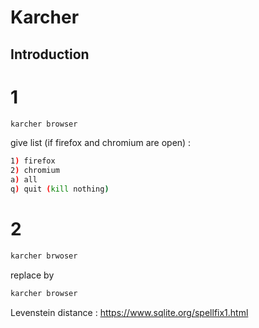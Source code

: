 # Karcher

## Introduction

# 1

```sh
karcher browser
```

give list (if firefox and chromium are open) :

```sh
1) firefox
2) chromium
a) all
q) quit (kill nothing)
```

# 2

```sh
karcher brwoser
```

replace by

```sh
karcher browser
```

Levenstein distance : https://www.sqlite.org/spellfix1.html
